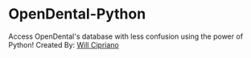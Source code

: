 OpenDental-Python
=================

Access OpenDental's database with less confusion using the power of Python! Created By: [Will Cipriano](http://willcipriano.com/)
